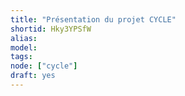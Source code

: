 ```yaml
---
title: "Présentation du projet CYCLE"
shortid: Hky3YPSfW
alias:
model:
tags:
node: ["cycle"]
draft: yes
---
```


